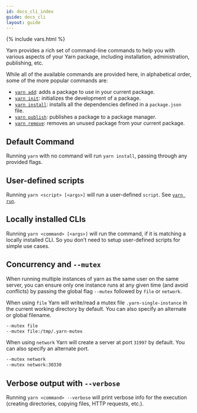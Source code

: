 ```yaml
---
id: docs_cli_index
guide: docs_cli
layout: guide
---
```


{% include vars.html %}

Yarn provides a rich set of command-line commands to help you with various aspects of your Yarn package, including installation, administration, publishing, etc.

While all of the available commands are provided here, in alphabetical order, some of the more popular commands are:

- [`yarn add`]({{url_base}}/docs/cli/add): adds a package to use in your current package.
- [`yarn init`]({{url_base}}/docs/cli/init): initializes the development of a package.
- [`yarn install`]({{url_base}}/docs/cli/install): installs all the dependencies defined in a `package.json` file.
- [`yarn publish`]({{url_base}}/docs/cli/publish): publishes a package to a package manager.
- [`yarn remove`]({{url_base}}/docs/cli/remove): removes an unused package from your current package.

## Default Command <a class="toc" id="toc-default-command" href="#toc-default-command"></a>

Running `yarn` with no command will run `yarn install`, passing through any provided flags.

## User-defined scripts <a class="toc" id="toc-user-defined-scripts" href="#toc-user-defined-scripts"></a>

Running `yarn <script> [<args>]` will run a user-defined `script`. See [`yarn run`]({{url_base}}/docs/cli/run).

## Locally installed CLIs <a class="toc" id="locally-installed-clis" href="#locally-installed-clis"></a>

Running `yarn <command> [<args>]` will run the command, if it is matching a locally installed CLI. So you don’t need to setup user-defined scripts for simple use cases.

## Concurrency and `--mutex` <a class="toc" id="toc-concurrency-and-mutex" href="#toc-concurrency-and-mutex"></a>

When running multiple instances of yarn as the same user on the same server,
you can ensure only one instance runs at any given time (and avoid conflicts)
by passing the global flag `--mutex` followed by `file` or `network`.

When using `file` Yarn will write/read a mutex file `.yarn-single-instance` in
the current working directory by default. You can also specify an alternate or
global filename.

```sh
--mutex file
--mutex file:/tmp/.yarn-mutex
```

When using `network` Yarn will create a server at port `31997` by default. You
can also specify an alternate port.

```sh
--mutex network
--mutex network:30330
```

## Verbose output with `--verbose` <a class="toc" id="toc-verbose" href="#toc-verbose"></a>

Running `yarn <command> --verbose` will print verbose info for the execution (creating directories, copying files, HTTP requests, etc.).
